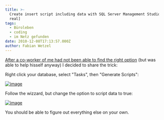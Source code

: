 ```yaml
---
title: >-
  Create insert script including data with SQL Server Management Studio [for
  real]
tags:
  - Büroleben
  - coding
  - im Netz gefunden
date: 2010-12-08T17:13:57.000Z
author: Fabian Wetzel
---
```


[After a co-worker of me had not been able to find the right option](http://stefanscheller.wordpress.com/2010/12/06/create-insert-script-including-data-with-sql-server-management-studio/) (but was able to help hisself anyway) I decided to share the trick:

Right click your database, select "Tasks", then "Generate Scripts":

[![image](image_thumb5.png "image")](image41.png)

Follow the wizzard, but change the option to script data to true:

[![image](image_thumb6.png "image")](image42.png)

You should be able to figure out everything else on your own.



